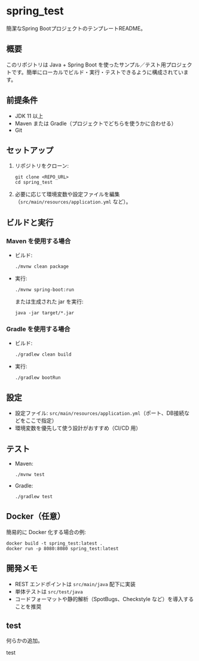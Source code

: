 # spring_test

簡潔なSpring BootプロジェクトのテンプレートREADME。

## 概要
このリポジトリは Java + Spring Boot を使ったサンプル／テスト用プロジェクトです。簡単にローカルでビルド・実行・テストできるように構成されています。

## 前提条件
- JDK 11 以上
- Maven または Gradle（プロジェクトでどちらを使うかに合わせる）
- Git

## セットアップ
1. リポジトリをクローン:
    ```
    git clone <REPO_URL>
    cd spring_test
    ```
2. 必要に応じて環境変数や設定ファイルを編集（`src/main/resources/application.yml` など）。

## ビルドと実行
### Maven を使用する場合
- ビルド:
  ```
  ./mvnw clean package
  ```
- 実行:
  ```
  ./mvnw spring-boot:run
  ```
  または生成された jar を実行:
  ```
  java -jar target/*.jar
  ```

### Gradle を使用する場合
- ビルド:
  ```
  ./gradlew clean build
  ```
- 実行:
  ```
  ./gradlew bootRun
  ```

## 設定
- 設定ファイル: `src/main/resources/application.yml`（ポート、DB接続などをここで指定）
- 環境変数を優先して使う設計がおすすめ（CI/CD 用）

## テスト
- Maven:
  ```
  ./mvnw test
  ```
- Gradle:
  ```
  ./gradlew test
  ```

## Docker（任意）
簡易的に Docker 化する場合の例:
```
docker build -t spring_test:latest .
docker run -p 8080:8080 spring_test:latest
```

## 開発メモ
- REST エンドポイントは `src/main/java` 配下に実装
- 単体テストは `src/test/java`
- コードフォーマットや静的解析（SpotBugs、Checkstyle など）を導入することを推奨

<!-- 編集: この README はプロジェクトの実態に合わせて必要な箇所を調整してください。 -->
## test
何らかの追加。
<!-- 編集: この README はプロジェクトの実態に合わせて必要な箇所を調整してください。 -->
test
